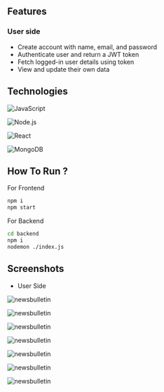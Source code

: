 
## Features

### User side
- Create account with name, email, and password
- Authenticate user and return a JWT token
- Fetch logged-in user details using token
- View and update their own data




## Technologies

![JavaScript](https://img.shields.io/badge/JavaScript-F7DF1E?logo=javascript&logoColor=black)

![Node.js](https://img.shields.io/badge/Node.js-339933?logo=nodedotjs&logoColor=white)

![React](https://img.shields.io/badge/React-20232A?logo=react&logoColor=61DAFB)

![MongoDB](https://img.shields.io/badge/MongoDB-4EA94B?logo=mongodb&logoColor=white)


## How To Run ?

For Frontend

```bash
npm i
npm start
```

For Backend

```bash
cd backend 
npm i
nodemon ./index.js
```

## Screenshots
- User Side

![newsbulletin](https://media-hosting.imagekit.io/f4871820aba44d0a/Screenshot%202025-05-05%20171815.png?Expires=1841055258&Key-Pair-Id=K2ZIVPTIP2VGHC&Signature=xWyejQYAYTmppOkgzDs8qmUAScnWktXAeSVqZjTy550yLZ6XWO9yf9rGJhMfFrsnza4bMJtcPP5IAZKjGlsucbykLBWQTCK31ue7GIyKpuOav6ubkQt321rU-DD6wtwqlFo6Qf30wOVfwSZLbw1VYYmh-YkibRqxcZjzRUM4T3Rur3gMN5qG25L~aDcVShGXSvmOpWl7EhNfTkswxxD04za5PeFyQczdWxAEq9f2RgGEeApB5DUsUvWG8AJ6fozALxbGZglro1rF0LkIna0uUG7ycFSLlTYQsJuwLpNmZ4X7yAtfse1bQamrHEkO8wm5EF-pOl-f4La4PfylOMTxjg__)


![newsbulletin](https://media-hosting.imagekit.io/f77fd61b53b24911/Screenshot%202025-05-05%20171833.png?Expires=1841055258&Key-Pair-Id=K2ZIVPTIP2VGHC&Signature=0VmREqHqBWJRsZukdDGoodGlNIXdPS4D-m9HxoK1THnLV2fP3aDp6C1xhyyVCnoIH93piyeuuD-BHAQdv~ld7WZVlGa0ZncKwwp7mHW7CWXsV0O9tgHjnn98brorJLG9RqPDyenPAKvdK4mPtrpam5Eyj~wWaGT97NgiJLJZ0zz2PLFGoJdCXBrxMryqHAtoQTmGDfCnvnTi7WcDyRdE6FHq48j7iLOO2FKIak4G0DeG-IPl-6DXeuBVYayQI5bkbancF4PPYfvTS-PmrJR~fj92jfeh73AOtatmHUCVBf8UNF7Ka4lj30Sy-tOo-jKoohYNa3BnNd4OaCMePFZyIg__)






![newsbulletin](https://media-hosting.imagekit.io/4ae8b49a40014550/Screenshot%202025-05-05%20171535.png?Expires=1841054724&Key-Pair-Id=K2ZIVPTIP2VGHC&Signature=V8AziYIeT3XnoXPysaVHsSTxKNOYchVq3~k3L9DJSQR1MsoDhyw2MmsnkmpisNWuSBhfW6ZrHcLNtCaxFhT~349ejBXfDZ-ck1-un2CF5uan4O2wjkeytTnsfM0MK5l5ZMfD5026Xu8lDgP4Y52lywpzwSJZ4GleajycJBtYRH9OmvOjGwGTy-WoDG~ApyNOkpIn7RQ0wyp~dHgo2FbygWEHDSUDYm8s1MGarCeg4LxPXLir6bg4a8h~a9Pu-pEKYro~CbhBy6AWKHMUEBzh1y9F8nOrAiO~jJyzuHHcvFI7qA94CQv-byrGR4qKpVf6Ami~WYfHIimrkUPsmU~-gg__)

![newsbulletin](https://media-hosting.imagekit.io/9cdc760215a44973/Screenshot%202025-05-05%20171554.png?Expires=1841055258&Key-Pair-Id=K2ZIVPTIP2VGHC&Signature=HSYu-pDgVitc~X~J~PmEdyV2PULsxECb6D60nvhXeqvwRL-VLROynvOIMVL3QtBQxCYdrrD3zCcQIb~9JMvXBlENbDl1U3nCcVUGdM0ZAhCccORcfr26CYUKw70B0BeKZ4dSyQ-pJRyULu2k3P46q9oh2jKKxz~4PL73FDLIjJJjGE0azDapRJVIyzPxf6-h0wN7JiLRhiG7REdgdMEeilauKSx9LXF~lJ--zr0Gtjg4j8h0fGxYnfxRgm11Gh74JRbwCqGyfnddPrMkI0und6Gin8eMc9U3~eGP00atB7bVf8Nq3allAKxpyul1Qc09ZCb-PcvqB2A964Od~L2uEg__)

![newsbulletin](https://media-hosting.imagekit.io/b4432bf879554dd0/Screenshot%202025-05-05%20171647.png?Expires=1841055258&Key-Pair-Id=K2ZIVPTIP2VGHC&Signature=myWJBPrUIA~cs6WsSRp-XkciBnRj27RkO3ObxKuJOsU71arVVQtTrrmDdU~QekzQbCsHgLjrZouDVdHxaLIjg-kEJfRcE1KFV4kES~p24FJx1Nb~Nt-vs13WacEJG~jW0kWYxEKsDHJV34n5NZvvxvVV0iyVk2sNz-dIc3GW7Jo2UJ1K6IZhimMD8SWLWmEo5m~ZN5DNo4IVhdFDQJujPVyz0U7mfoVMpRq0wN6ftLL4YsGLbz9t0IyLIz19tNZZqge-TXAzXNw58lpWMvvGor0CrczYqVQ-kifiNuHsifQuOjL7umfQFKdC~rvQ184ZMKi0N2REPDZaEoUK2U69IQ__)

![newsbulletin](https://media-hosting.imagekit.io/6474dde45375404e/Screenshot%202025-05-05%20171800.png?Expires=1841055258&Key-Pair-Id=K2ZIVPTIP2VGHC&Signature=ZnFmQwngsiRHzPxt~jbv-GLDsiWClPu7q07Dy4dNmV1D7ejL9VVWclXg4a0b3DS-6rw244FfHU~XuTSGgU4xll8Nc37dXHvpA0uVDlKWyKKgLlnXOgxkec4vBFJyMtd79fzy3blJmMoEFpebwPuK6VP1NYorMDR3a9mx9b0JuIk0orFZnyP6PncnqgUrmyTUGrq63gJAbSHurDtJDWvsJnYtT~sSZYGxEgO2r5D-gQI3n92maw3r-B979aSuzk2iU5Mo1xa4FKCUrVcGzGL7DqVJ1BFRC03PnpHIX-nkea3feDGFK4Bz6MGZ9VAANLDA72axVNn6SzhK9p~InPnZMg__)

![newsbulletin](https://media-hosting.imagekit.io/63bb769913a64208/Screenshot%202025-05-05%20171928.png?Expires=1841055258&Key-Pair-Id=K2ZIVPTIP2VGHC&Signature=rlYwozGuqifeAoZEim8YhBrjmdKR8EoOoh9KEubdkfYLhUnpxx-9n6O-WsgNslLFIWu5fK-PHoVxbWJAVSjVpdc3hvRhqlQ5u0gsOmbgPTEkxO3IOeXEhZprDSjv2QqAUEJrtPRt9SvH~H3vXcPU7dpb24U4CW98dWCT9RSrFLuTFx7p8NdNWWQmPE3wmcgCet0HB94MzqHkJoAo-HmddiEfLhMjhPAIVkyiCPDnmFDznIaiqfhEJZ0jBQ5rm-hgesByfEDHsLJUxGrC7dc55uyupjv6GY28NZN5gCV3vh9jIUfCJaT-sHUW8jSwI6eLXzrlHvVYzoTNUQSXUJ07gQ__)

